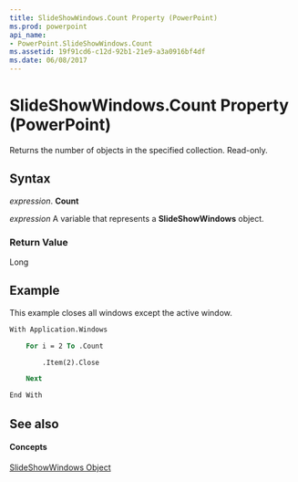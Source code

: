 ```yaml
---
title: SlideShowWindows.Count Property (PowerPoint)
ms.prod: powerpoint
api_name:
- PowerPoint.SlideShowWindows.Count
ms.assetid: 19f91cd6-c12d-92b1-21e9-a3a0916bf4df
ms.date: 06/08/2017
---
```



# SlideShowWindows.Count Property (PowerPoint)

Returns the number of objects in the specified collection. Read-only.


## Syntax

 _expression_. **Count**

 _expression_ A variable that represents a **SlideShowWindows** object.


### Return Value

Long


## Example

This example closes all windows except the active window.


```vb
With Application.Windows

    For i = 2 To .Count

        .Item(2).Close

    Next

End With
```


## See also


#### Concepts


[SlideShowWindows Object](PowerPoint.SlideShowWindows.md)

